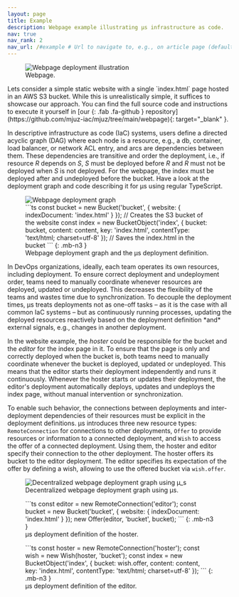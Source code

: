```yaml
---
layout: page
title: Example
description: Webpage example illustrating µs infrastructure as code.
nav: true
nav_rank: 2
nav_url: /#example # Url to navigate to, e.g., on article page (defaults to .url)
---
```


<div class="row">
    <div class="col-12 col-lg-6" markdown="1">
<figure class="card border float-start me-4">
    <img src="{{ '/assets/img/website.svg' | relative_url }}" alt="Webpage deployment illustration" class="card-header card-img-top" />
    <figcaption class="card-footer figure-caption text-center border-0">Webpage.</figcaption>
</figure>
Lets consider a simple static website with a single `index.html` page hosted in an AWS S3 bucket.
While this is unrealistically simple, it suffices to showcase our approach.
You can find the full source code and instructions to execute it yourself in [our <i></i>{: .fab .fa-github } repository](https://github.com/mjuz-iac/mjuz/tree/main/webpage){: target="_blank" }.

In descriptive infrastructure as code (IaC) systems, users define a directed acyclic graph (DAG)
where each node is a resource, e.g., a db, container, load balancer, or network ACL entry,
and arcs are dependencies between them.
These dependencies are transitive and order the deployment,
i.e., if resource *R* depends on *S*, *S* must be deployed before *R* and *R* must not be deployed when *S* is not deployed.
For the webpage,
the index must be deployed after and undeployed before the bucket.
Have a look at the deployment graph and code describing it for µs using regular TypeScript.
</div>
    <div class="col-12 col-lg-6">
        <figure class="card border">
            <div class="card-header">
                <div class="row justify-content-center">
                    <img class="col-5 col-xxl-4 mb-3" src="{{ '/assets/img/website-centralized.svg' | relative_url }}" alt="Webpage deployment graph" />
                    <div class="col-12 col-xxl-8" markdown="1">
```ts
const bucket = new Bucket('bucket', {
    website: { indexDocument: 'index.html' }
}); // Creates the S3 bucket of the website
const index = new BucketObject('index', {
    bucket: bucket,
    content: content,
    key: 'index.html',
    contentType: 'text/html; charset=utf-8'
}); // Saves the index.html in the bucket
```
{: .mb-n3 }
</div>
                </div>
            </div>
            <figcaption class="card-footer figure-caption text-center border-0">Webpage deployment graph and the µs deployment definition.</figcaption>
        </figure>
    </div>
</div>

<div class="row">
    <div class="col-12 col-lg-6" markdown="1">
In DevOps organizations, ideally,
each team operates its own resources, including deployment.
To ensure correct deployment and undeployment order, teams need to manually coordinate
whenever resources are deployed, updated or undeployed.
This decreases the flexibility of the teams and wastes time due to synchronization.
To decouple the deployment times,
µs treats deployments not as one-off tasks – as it is the case with all common IaC systems –
but as continuously running processes,
updating the deployed resources reactively based on the deployment definition
*and* external signals, e.g., changes in another deployment.

In the website example, the *hoster* could be responsible for the bucket
and the *editor* for the index page in it.
To ensure that the page is only and correctly deployed when the bucket is,
both teams need to manually coordinate whenever the bucket
is deployed, updated or undeployed.
This means that the editor starts their deployment independently and runs it continuously.
Whenever the hoster starts or updates their deployment,
the editor's deployment automatically deploys, updates and undeploys the index page,
without manual intervention or synchronization.

To enable such behavior,
the connections between deployments and
inter-deployment dependencies of their resources must be explicit in the deployment definitions.
µs introduces three new resource types:
`RemoteConnection` for connections to other deployments,
`Offer` to provide resources or information to a connected deployment,
and `Wish` to access the offer of a connected deployment.
Using them, the hoster and editor specify their connection to the other deployment.
The hoster offers its bucket to the editor deployment.
The editor specifies its expectation of the offer
by defining a wish, allowing to use the offered bucket via `wish.offer`.
</div>
    <div class="col-12 col-lg-6">
        <figure class="card border">
            <div class="card-header text-center">
                <img class="" src="{{ '/assets/img/website-decentralized.svg' | relative_url }}" alt="Decentralized webpage deployment graph using µ_s" />
            </div>
            <figcaption class="card-footer figure-caption text-center border-0">Decentralized webpage deployment graph using µs.</figcaption>
        </figure>
        <figure class="card border">
            <div class="card-header" markdown="1">
```ts
const editor = new RemoteConnection('editor');
const bucket = new Bucket('bucket', {
    website: { indexDocument: 'index.html' }
});
new Offer(editor, 'bucket', bucket);
```
{: .mb-n3 }
</div>
            <figcaption class="card-footer figure-caption text-center border-0">µs deployment definition of the hoster.</figcaption>
        </figure>
        <figure class="card border">
            <div class="card-header" markdown="1">
```ts
const hoster = new RemoteConnection('hoster');
const wish = new Wish<Bucket>(hoster, 'bucket');
const index = new BucketObject('index', {
    bucket: wish.offer,
    content: content,
    key: 'index.html',
    contentType: 'text/html; charset=utf-8'
});
```
{: .mb-n3 }
</div>
            <figcaption class="card-footer figure-caption text-center border-0">µs deployment definition of the editor.</figcaption>
        </figure>
    </div>
</div>
